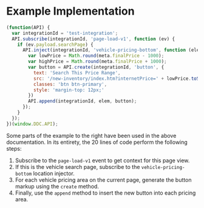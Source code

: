 # Example Implementation

```javascript
(function(API) {
  var integrationId = 'test-integration';
  API.subscribe(integrationId, 'page-load-v1', function (ev) {
    if (ev.payload.searchPage) {
      API.inject(integrationId, 'vehicle-pricing-bottom', function (elem, meta) {
        var lowPrice = Math.round(meta.finalPrice - 1000);
        var highPrice = Math.round(meta.finalPrice + 1000);
        var button = API.create(integrationId, 'button', {
          text: 'Search This Price Range',
          src: '/new-inventory/index.htm?internetPrice=' + lowPrice.toString() + '-' + highPrice.toString(),
          classes: 'btn btn-primary',
          style: 'margin-top: 12px;'
        })
        API.append(integrationId, elem, button);
      });
    }
  });
})(window.DDC.API);
```

Some parts of the example to the right have been used in the above documentation. In its entirety, the 20 lines of code perform the following steps:

1. Subscribe to the `page-load-v1` event to get context for this page view.
2. If this is the vehicle search page, subscribe to the `vehicle-pricing-bottom` location injector.
3. For each vehicle pricing area on the current page, generate the button markup using the `create` method.
4. Finally, use the `append` method to insert the new button into each pricing area.
